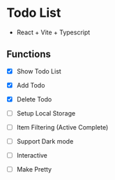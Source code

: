 # Todo List

- React + Vite + Typescript

## Functions 
- [X] Show Todo List
- [X] Add Todo
- [X] Delete Todo

- [ ] Setup Local Storage

- [ ] Item Filtering (Active Complete)
- [ ] Support Dark mode
- [ ] Interactive
- [ ] Make Pretty